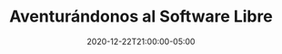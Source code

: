---
# Documentation: https://sourcethemes.com/academic/docs/managing-content/

title: "Aventurándonos al Software Libre"
event: "Aventurándonos al Software Libre"
event_url: https://www.facebook.com/gnulinuxlatino/
location: https://www.facebook.com/gnulinuxlatino/
address:
  street:
  city:
  region:
  postcode:
  country:
summary: "En esta ocasión @Etosh y @urkonn visitan el meetup para platicar de las aventuras que han tenido al momento de trabajar con Software Libre en sus proyectos y vida.\n
Acompáñanos en el brindis 🥂 navideño antes de la nochebuena Linuxera."

# Talk start and end times.
#   End time can optionally be hidden by prefixing the line with `#`.
date: 2020-12-22T21:00:00-05:00
date_end: 2020-12-22T23:00:00-05:00
all_day: false

# Schedule page publish date (NOT talk date).
publishDate: 2020-12-22T09:03:39-05:00

authors: []
tags: [Linux, Business, FLOSS]

# Is this a featured talk? (true/false)
featured: false

# Featured image
# To use, add an image named `featured.jpg/png` to your page's folder.
# Focal points: Smart, Center, TopLeft, Top, TopRight, Left, Right, BottomLeft, Bottom, BottomRight.
image:
  caption: ""
  focal_point: ""
  preview_only: false

# Custom links (optional).
#   Uncomment and edit lines below to show custom links.
links:
- name: Follow
  url: https://twitter.com/etosh
  icon_pack: fab
  icon: twitter

# Optional filename of your slides within your talk's folder or a URL.
url_slides:

url_code:
url_pdf:
url_video: 

# Markdown Slides (optional).
#   Associate this talk with Markdown slides.
#   Simply enter your slide deck's filename without extension.
#   E.g. `slides = "example-slides"` references `content/slides/example-slides.md`.
#   Otherwise, set `slides = ""`.
slides: ""

# Projects (optional).
#   Associate this post with one or more of your projects.
#   Simply enter your project's folder or file name without extension.
#   E.g. `projects = ["internal-project"]` references `content/project/deep-learning/index.md`.
#   Otherwise, set `projects = []`.
projects: ["2da-temporada-meetups"]
---